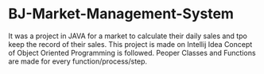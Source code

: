 # BJ-Market-Management-System
It was a project in JAVA for a market to calculate their daily sales and tpo keep the record of their sales.
This project is made on Intellij Idea
Concept of Object Oriented Programming is followed.
Peoper Classes and Functions are made for every function/process/step.
